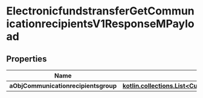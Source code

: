 
# ElectronicfundstransferGetCommunicationrecipientsV1ResponseMPayload

## Properties
| Name | Type | Description | Notes |
| ------------ | ------------- | ------------- | ------------- |
| **aObjCommunicationrecipientsgroup** | [**kotlin.collections.List&lt;CustomCommunicationrecipientsgroupResponse&gt;**](CustomCommunicationrecipientsgroupResponse.md) |  |  |



